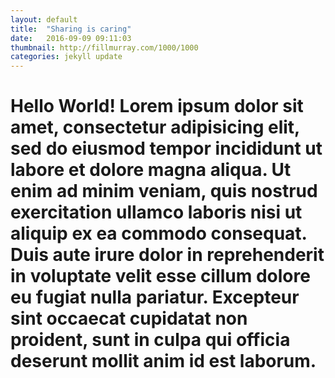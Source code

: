 ```yaml
---
layout: default
title:  "Sharing is caring"
date:   2016-09-09 09:11:03
thumbnail: http://fillmurray.com/1000/1000
categories: jekyll update
---
```


# Hello World! Lorem ipsum dolor sit amet, consectetur adipisicing elit, sed do eiusmod tempor incididunt ut labore et dolore magna aliqua. Ut enim ad minim veniam, quis nostrud exercitation ullamco laboris nisi ut aliquip ex ea commodo consequat. Duis aute irure dolor in reprehenderit in voluptate velit esse cillum dolore eu fugiat nulla pariatur. Excepteur sint occaecat cupidatat non proident, sunt in culpa qui officia deserunt mollit anim id est laborum.

